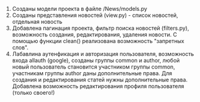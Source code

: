 1. Созданы модели проекта в файле /News/models.py
2. Созданы представления новостей (view.py) - список новостей, отдельная новость
3. Добавлена пагинация проекта, фильтр поиска новостей (filters.py), возможность создания,
редактирования, удаления новости. С помощью функции clean() реализована возможность "запретных слов".
4. Лабавлина аутенфикация и авторизация пользователя, возможность входа allauth (google), созданы группы common и author, любой новый пользователь становится участником группы common, участникам группы author даны дополнительные права. Для создания и редактирования статей нужны дополнительные права. Добавлена возможность редактирования профиля пользователя (только своего!)
